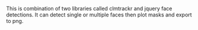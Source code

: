 This is combination of two libraries called clmtrackr and jquery face detections. It can detect single or multiple faces then plot masks and export to png.
